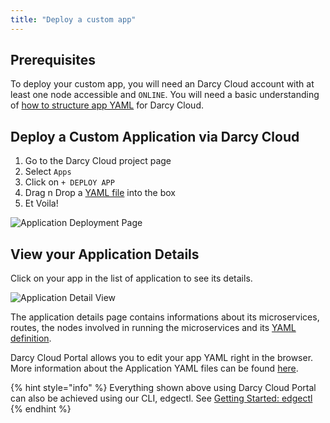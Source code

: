 ```yaml
---
title: "Deploy a custom app"
---
```


## Prerequisites

To deploy your custom app, you will need an Darcy Cloud account with at least one node accessible
and `ONLINE`. You will need a basic understanding
of [how to structure app YAML](../applications-doc/app-doc-yaml.md) for Darcy Cloud.

## Deploy a Custom Application via Darcy Cloud

1. Go to the Darcy Cloud project page
2. Select `Apps`
3. Click on `+ DEPLOY APP`
4. Drag n Drop a [YAML file](../applications-doc/app-doc-yaml.md) into the box
5. Et Voila!

![Application Deployment Page](/images/cloud-deploy-demo.png)

## View your Application Details

Click on your app in the list of application to see its details.

![Application Detail View](/images/18done.png)

The application details page contains informations about its microservices, routes, the nodes
involved in running the microservices and its [YAML definition](../applications-doc/app-doc-yaml.md).

Darcy Cloud Portal allows you to edit your app YAML right in the browser. More information about the
Application YAML files can be found [here](../applications-doc/app-doc-yaml.md).

{% hint style="info" %} Everything shown above using Darcy Cloud Portal can also be achieved using
our CLI, edgectl. See [Getting Started: edgectl](../get-started-edgectl/)
{% endhint %}
